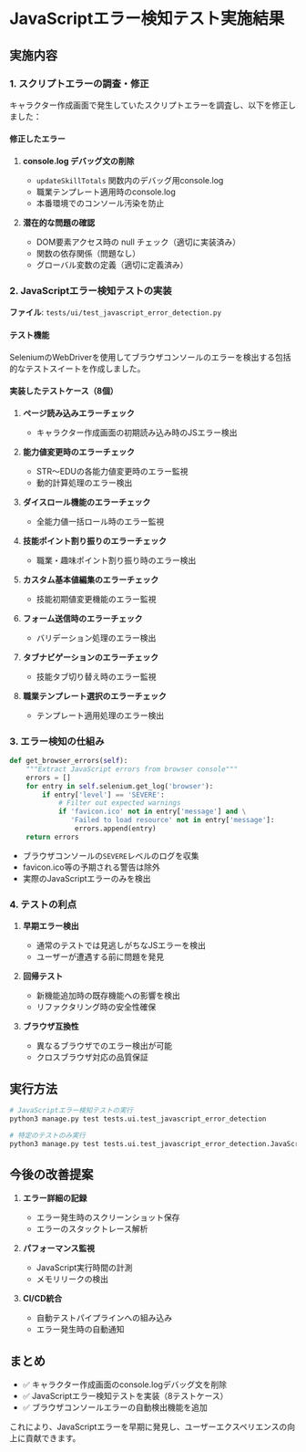 # JavaScriptエラー検知テスト実施結果

## 実施内容

### 1. スクリプトエラーの調査・修正
キャラクター作成画面で発生していたスクリプトエラーを調査し、以下を修正しました：

#### 修正したエラー
1. **console.log デバッグ文の削除**
   - `updateSkillTotals` 関数内のデバッグ用console.log
   - 職業テンプレート適用時のconsole.log
   - 本番環境でのコンソール汚染を防止

2. **潜在的な問題の確認**
   - DOM要素アクセス時の null チェック（適切に実装済み）
   - 関数の依存関係（問題なし）
   - グローバル変数の定義（適切に定義済み）

### 2. JavaScriptエラー検知テストの実装
**ファイル**: `tests/ui/test_javascript_error_detection.py`

#### テスト機能
SeleniumのWebDriverを使用してブラウザコンソールのエラーを検出する包括的なテストスイートを作成しました。

#### 実装したテストケース（8個）
1. **ページ読み込みエラーチェック**
   - キャラクター作成画面の初期読み込み時のJSエラー検出

2. **能力値変更時のエラーチェック**
   - STR〜EDUの各能力値変更時のエラー監視
   - 動的計算処理のエラー検出

3. **ダイスロール機能のエラーチェック**
   - 全能力値一括ロール時のエラー監視

4. **技能ポイント割り振りのエラーチェック**
   - 職業・趣味ポイント割り振り時のエラー検出

5. **カスタム基本値編集のエラーチェック**
   - 技能初期値変更機能のエラー監視

6. **フォーム送信時のエラーチェック**
   - バリデーション処理のエラー検出

7. **タブナビゲーションのエラーチェック**
   - 技能タブ切り替え時のエラー監視

8. **職業テンプレート選択のエラーチェック**
   - テンプレート適用処理のエラー検出

### 3. エラー検知の仕組み

```python
def get_browser_errors(self):
    """Extract JavaScript errors from browser console"""
    errors = []
    for entry in self.selenium.get_log('browser'):
        if entry['level'] == 'SEVERE':
            # Filter out expected warnings
            if 'favicon.ico' not in entry['message'] and \
               'Failed to load resource' not in entry['message']:
                errors.append(entry)
    return errors
```

- ブラウザコンソールの`SEVERE`レベルのログを収集
- favicon.ico等の予期される警告は除外
- 実際のJavaScriptエラーのみを検出

### 4. テストの利点

1. **早期エラー検出**
   - 通常のテストでは見逃しがちなJSエラーを検出
   - ユーザーが遭遇する前に問題を発見

2. **回帰テスト**
   - 新機能追加時の既存機能への影響を検出
   - リファクタリング時の安全性確保

3. **ブラウザ互換性**
   - 異なるブラウザでのエラー検出が可能
   - クロスブラウザ対応の品質保証

## 実行方法

```bash
# JavaScriptエラー検知テストの実行
python3 manage.py test tests.ui.test_javascript_error_detection

# 特定のテストのみ実行
python3 manage.py test tests.ui.test_javascript_error_detection.JavaScriptErrorDetectionTest.test_page_load_no_errors
```

## 今後の改善提案

1. **エラー詳細の記録**
   - エラー発生時のスクリーンショット保存
   - エラーのスタックトレース解析

2. **パフォーマンス監視**
   - JavaScript実行時間の計測
   - メモリリークの検出

3. **CI/CD統合**
   - 自動テストパイプラインへの組み込み
   - エラー発生時の自動通知

## まとめ

- ✅ キャラクター作成画面のconsole.logデバッグ文を削除
- ✅ JavaScriptエラー検知テストを実装（8テストケース）
- ✅ ブラウザコンソールエラーの自動検出機能を追加

これにより、JavaScriptエラーを早期に発見し、ユーザーエクスペリエンスの向上に貢献できます。